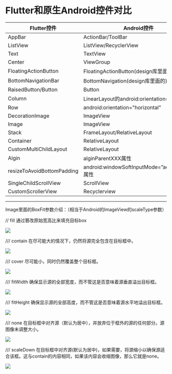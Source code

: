# Flutter和原生Android控件对比

Flutter控件|Android控件
-|-
AppBar|ActionBar/ToolBar
ListView|ListView/RecyclerView
Text|TextView
Center|ViewGroup
FloatingActionButton|FloatingActionButton(design库里面的)
BottomNavigationBar|BottomNavigation(design库里面的)
RaisedButton/Button|Button
Column|LinearLayout的android:orientation="vertical"
Row|android:orientation="horizontal"
DecorationImage|ImageView
Image|ImageView
Stack|FrameLayout/RelativeLayout
Container|RelativeLayout
CustomMultiChildLayout|RelativeLayout
Algin|alginParentXXX属性
resizeToAvoidBottomPadding|android:windowSoftInputMode=”adjustResize属性
SingleChildScrollView|ScrollView
CustomScrollerView|Recyclerview

----

Image里面的BoxFit参数介绍：（相当于Android的ImageView的scaleType参数）
  
// fill 通过篡改原始宽高比来填充目标box

![](https://flutter.github.io/assets-for-api-docs/assets/painting/box_fit_fill.png)

/// contain 在尽可能大的情况下，仍然将源完全包含在目标框中。

![](https://flutter.github.io/assets-for-api-docs/assets/painting/box_fit_contain.png)

/// cover 尽可能小，同时仍然覆盖整个目标框。

![](https://flutter.github.io/assets-for-api-docs/assets/painting/box_fit_cover.png)

/// fitWidth 确保显示源的全部宽度，而不管这是否意味着源垂直溢出目标框。

![](https://flutter.github.io/assets-for-api-docs/assets/painting/box_fit_fitWidth.png)

/// fitHeight 确保显示源的全部高度，而不管这是否意味着源水平地溢出目标框。

![](https://flutter.github.io/assets-for-api-docs/assets/painting/box_fit_fitHeight.png)

  /// none 在目标框中对齐源（默认为居中），并放弃位于框外的源的任何部分。源图像未调整大小。

![](https://flutter.github.io/assets-for-api-docs/assets/painting/box_fit_none.png)

/// scaleDown 在目标框中对齐源(默认为居中)，如果需要，将源缩小以确保源适合该框。这与contain的内容相同，如果该内容会收缩图像，那么它就是none。

![](https://flutter.github.io/assets-for-api-docs/assets/painting/box_fit_scaleDown.png)
